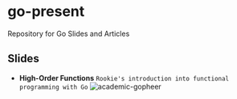 # go-present
Repository for Go Slides and Articles

## Slides

- **High-Order Functions** `Rookie's introduction into functional programming with Go`
![academic-gopheer](HighOrderFunctions/images/academic_gopher.png?raw=true)